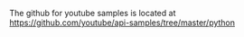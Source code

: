 The github for youtube samples is located at https://github.com/youtube/api-samples/tree/master/python